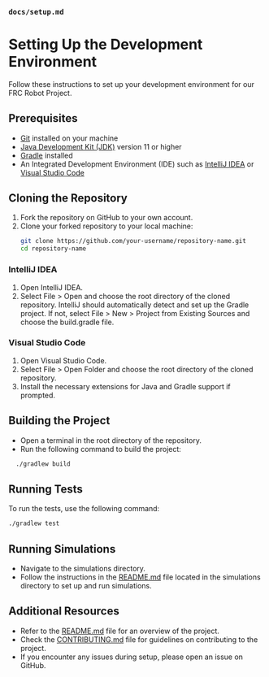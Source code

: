 ### `docs/setup.md`

# Setting Up the Development Environment

Follow these instructions to set up your development environment for our FRC Robot Project.

## Prerequisites
- [Git](https://git-scm.com/) installed on your machine
- [Java Development Kit (JDK)](https://www.oracle.com/java/technologies/javase-downloads.html) version 11 or higher
- [Gradle](https://gradle.org/install/) installed
- An Integrated Development Environment (IDE) such as [IntelliJ IDEA](https://www.jetbrains.com/idea/) or [Visual Studio Code](https://code.visualstudio.com/)

## Cloning the Repository
1. Fork the repository on GitHub to your own account.
2. Clone your forked repository to your local machine:
   ```sh
   git clone https://github.com/your-username/repository-name.git
   cd repository-name

### IntelliJ IDEA
1. Open IntelliJ IDEA.
2. Select File > Open and choose the root directory of the cloned repository.
IntelliJ should automatically detect and set up the Gradle project. If not, select File > New > Project from Existing Sources and choose the build.gradle file.

### Visual Studio Code
1. Open Visual Studio Code.
2. Select File > Open Folder and choose the root directory of the cloned repository.
3. Install the necessary extensions for Java and Gradle support if prompted.
   
## Building the Project
* Open a terminal in the root directory of the repository.
* Run the following command to build the project:
```sh
  ./gradlew build
```

## Running Tests
To run the tests, use the following command:
  ```sh
./gradlew test
```

## Running Simulations
* Navigate to the simulations directory.
* Follow the instructions in the [README.md](url) file located in the simulations directory to set up and run simulations.
  
## Additional Resources
* Refer to the [README.md](https://github.com/ulusata/Novatron-FRC/blob/main/README.md) file for an overview of the project.
* Check the [CONTRIBUTING.md](https://github.com/ulusata/Novatron-FRC/blob/main/docs/CONTRIBUTING.md) file for guidelines on contributing to the project.
* If you encounter any issues during setup, please open an issue on GitHub.
